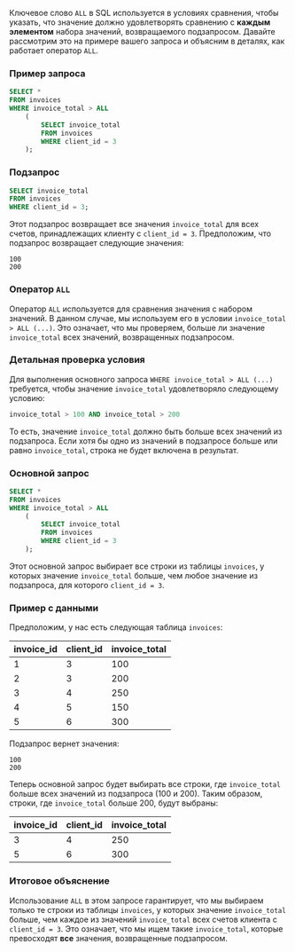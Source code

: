 Ключевое слово `ALL` в SQL используется в условиях сравнения, чтобы указать, что значение должно удовлетворять сравнению с **каждым элементом** набора значений, возвращаемого подзапросом. Давайте рассмотрим это на примере вашего запроса и объясним в деталях, как работает оператор `ALL`.

### Пример запроса

```sql
SELECT *
FROM invoices
WHERE invoice_total > ALL
    (
        SELECT invoice_total
        FROM invoices
        WHERE client_id = 3
    );
```

### Подзапрос

```sql
SELECT invoice_total
FROM invoices
WHERE client_id = 3;
```

Этот подзапрос возвращает все значения `invoice_total` для всех счетов, принадлежащих клиенту с `client_id = 3`. Предположим, что подзапрос возвращает следующие значения:

```
100
200
```

### Оператор `ALL`

Оператор `ALL` используется для сравнения значения с набором значений. В данном случае, мы используем его в условии `invoice_total > ALL (...)`. Это означает, что мы проверяем, больше ли значение `invoice_total` всех значений, возвращенных подзапросом.

### Детальная проверка условия

Для выполнения основного запроса `WHERE invoice_total > ALL (...)` требуется, чтобы значение `invoice_total` удовлетворяло следующему условию:

```sql
invoice_total > 100 AND invoice_total > 200
```

То есть, значение `invoice_total` должно быть больше всех значений из подзапроса. Если хотя бы одно из значений в подзапросе больше или равно `invoice_total`, строка не будет включена в результат.

### Основной запрос

```sql
SELECT *
FROM invoices
WHERE invoice_total > ALL
    (
        SELECT invoice_total
        FROM invoices
        WHERE client_id = 3
    );
```

Этот основной запрос выбирает все строки из таблицы `invoices`, у которых значение `invoice_total` больше, чем любое значение из подзапроса, для которого `client_id = 3`.

### Пример с данными

Предположим, у нас есть следующая таблица `invoices`:

| invoice_id | client_id | invoice_total |
|------------|-----------|---------------|
| 1          | 3         | 100           |
| 2          | 3         | 200           |
| 3          | 4         | 250           |
| 4          | 5         | 150           |
| 5          | 6         | 300           |

Подзапрос вернет значения:

```
100
200
```

Теперь основной запрос будет выбирать все строки, где `invoice_total` больше всех значений из подзапроса (100 и 200). Таким образом, строки, где `invoice_total` больше 200, будут выбраны:

| invoice_id | client_id | invoice_total |
|------------|-----------|---------------|
| 3          | 4         | 250           |
| 5          | 6         | 300           |

### Итоговое объяснение

Использование `ALL` в этом запросе гарантирует, что мы выбираем только те строки из таблицы `invoices`, у которых значение `invoice_total` больше, чем каждое из значений `invoice_total` всех счетов клиента с `client_id = 3`. Это означает, что мы ищем такие `invoice_total`, которые превосходят **все** значения, возвращенные подзапросом.
